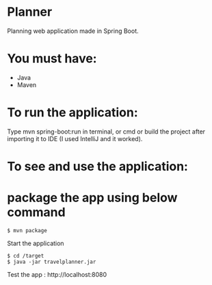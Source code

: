 # Planner
Planning web application made in Spring Boot.

# You must have:
- Java
- Maven

# To run the application:
Type mvn spring-boot:run in terminal, or cmd or build the project after importing it to IDE (I used IntelliJ and it worked).

# To see and use the application:

# package the app using below command
```
$ mvn package
```
Start the application
```
$ cd /target
$ java -jar travelplanner.jar
```
Test the app : http://localhost:8080

